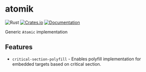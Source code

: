 # atomik

![Rust](https://github.com/DoumanAsh/atomik/workflows/Rust/badge.svg?branch=master)
[![Crates.io](https://img.shields.io/crates/v/atomik.svg)](https://crates.io/crates/atomik)
[![Documentation](https://docs.rs/atomik/badge.svg)](https://docs.rs/crate/atomik/)

Generic `Atomic` implementation

## Features

- `critical-section-polyfill` - Enables polyfill implementation for embedded targets based on critical section.
